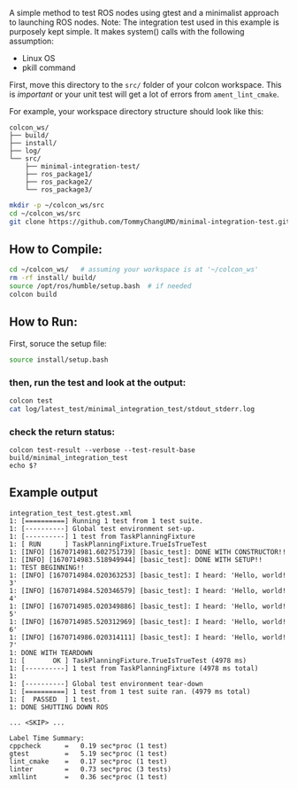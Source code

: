 A simple method to test ROS nodes using gtest and a minimalist
approach to launching ROS nodes.  Note: The integration test used in
this example is purposely kept simple.  It makes system() calls with
the following assumption:

  - Linux OS
  - pkill command


First, move this directory to the `src/` folder of your colcon
workspace.  This is *important* or your unit test will get a lot of
errors from `ament_lint_cmake`.

For example, your workspace directory structure should look like this:

```
colcon_ws/
├── build/
├── install/
├── log/
└── src/
    ├── minimal-integration-test/
    ├── ros_package1/
    ├── ros_package2/
    └── ros_package3/
```

``` bash
mkdir -p ~/colcon_ws/src
cd ~/colcon_ws/src
git clone https://github.com/TommyChangUMD/minimal-integration-test.git
```

## How to Compile:
```bash
cd ~/colcon_ws/   # assuming your workspace is at '~/colcon_ws'
rm -rf install/ build/
source /opt/ros/humble/setup.bash  # if needed
colcon build 
```

## How to Run:
First, soruce the setup file:
```bash
source install/setup.bash
```
### then, run the test and look at the output:
```bash
colcon test 
cat log/latest_test/minimal_integration_test/stdout_stderr.log
```

### check the return status:
```
colcon test-result --verbose --test-result-base build/minimal_integration_test
echo $?
```

## Example output

```
integration_test_test.gtest.xml
1: [==========] Running 1 test from 1 test suite.
1: [----------] Global test environment set-up.
1: [----------] 1 test from TaskPlanningFixture
1: [ RUN      ] TaskPlanningFixture.TrueIsTrueTest
1: [INFO] [1670714981.602751739] [basic_test]: DONE WITH CONSTRUCTOR!!
1: [INFO] [1670714983.518949944] [basic_test]: DONE WITH SETUP!!
1: TEST BEGINNING!!
1: [INFO] [1670714984.020363253] [basic_test]: I heard: 'Hello, world! 3'
1: [INFO] [1670714984.520346579] [basic_test]: I heard: 'Hello, world! 4'
1: [INFO] [1670714985.020349886] [basic_test]: I heard: 'Hello, world! 5'
1: [INFO] [1670714985.520312969] [basic_test]: I heard: 'Hello, world! 6'
1: [INFO] [1670714986.020314111] [basic_test]: I heard: 'Hello, world! 7'
1: DONE WITH TEARDOWN
1: [       OK ] TaskPlanningFixture.TrueIsTrueTest (4978 ms)
1: [----------] 1 test from TaskPlanningFixture (4978 ms total)
1: 
1: [----------] Global test environment tear-down
1: [==========] 1 test from 1 test suite ran. (4979 ms total)
1: [  PASSED  ] 1 test.
1: DONE SHUTTING DOWN ROS

... <SKIP> ...

Label Time Summary:
cppcheck      =   0.19 sec*proc (1 test)
gtest         =   5.19 sec*proc (1 test)
lint_cmake    =   0.17 sec*proc (1 test)
linter        =   0.73 sec*proc (3 tests)
xmllint       =   0.36 sec*proc (1 test)

```
